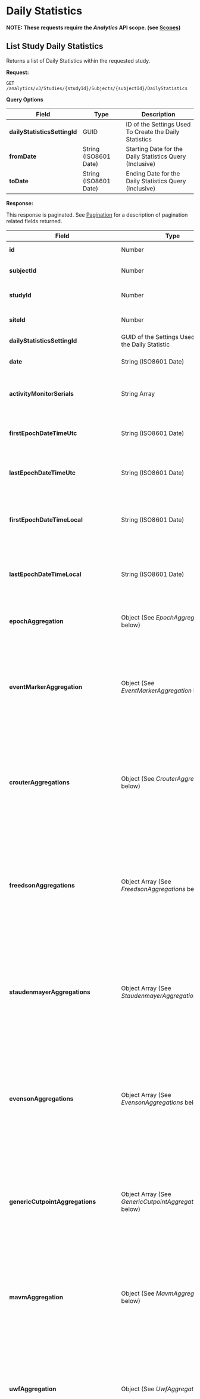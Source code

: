# Daily Statistics

**NOTE: These requests require the *Analytics* API scope. (see [Scopes](scopes.md))**

## List Study Daily Statistics

Returns a list of Daily Statistics within the requested study.

**Request:**

```http
GET /analytics/v3/Studies/{studyId}/Subjects/{subjectId}/DailyStatistics
```

**Query Options**

|Field|Type|Description|
|-----|----|-----------|
|**dailyStatisticsSettingId**|GUID|ID of the Settings Used To Create the Daily Statistics|
|**fromDate**|String (ISO8601 Date)|Starting Date for the Daily Statistics Query (Inclusive)|
|**toDate**|String (ISO8601 Date)|Ending Date for the Daily Statistics Query (Inclusive)|

**Response:**

This response is paginated. See [Pagination](pagination.md) for a description of pagination related fields returned.

|Field|Type|Description|
|-----|----|-----------|
|**id**|Number|Daily Statistic ID|
|**subjectId**|Number|CentrePoint Subject ID (see [Subjects](subjects.md))|
|**studyId**|Number|CentrePoint Study ID (see [Studies](studies.md))|
|**siteId**|Number|CentrePoint Site ID (see [Sites](sites.md))|
|**dailyStatisticsSettingId**|GUID of the Settings Used To create the Daily Statistic|
|**date**|String (ISO8601 Date)|Date/Time of the Daily Statistic|
|**activityMonitorSerials**|String Array|A List of All Activity Monitors Used for that Day|
|**firstEpochDateTimeUtc**|String (ISO8601 Date)|Date/Time in UTC of the First Epoch Used in the Daily Statistic|
|**lastEpochDateTimeUtc**|String (ISO8601 Date)|Date/Time in UTC of the Last Epoch Used in the Daily Statistic|
|**firstEpochDateTimeLocal**|String (ISO8601 Date)|Date/Time in Subject's Timezone of the First Epoch Used in the Daily Statistic|
|**lastEpochDateTimeLocal**|String (ISO8601 Date)|Date/Time in Subject's Timezone of the Last Epoch Used in the Daily Statistic|
|**epochAggregation**|Object (See *EpochAggregation* below)|The Aggregation of the Epochs Used in the Daily Statistic|
|**eventMarkerAggregation**|Object (See *EventMarkerAggregation* below)|The Aggregation of the Event Markers Used in the Daily Statistic (This property is only present when Event Markers are present in the study)|
|**crouterAggregations**|Object (See *CrouterAggregations* below)|The Aggregation of the Crouter Cutpoints Used in the Daily Statistic (This property is only present when Crouter Cutpoints are present in the study)|
|**freedsonAggregations**|Object Array (See *FreedsonAggregations* below)|The Aggregation of the Freedson Cutpoints Used in the Daily Statistic (This property is only present when Freedson Cutpoints are present in the study)|
|**staudenmayerAggregations**|Object Array (See *StaudenmayerAggregations* below)|The Aggregation of the Staudenmayer Cutpoints Used in the Daily Statistic (This property is only present when Staudenmayer Cutpoints are present in the study)|
|**evensonAggregations**|Object Array (See *EvensonAggregations* below)|The Aggregation of the Evenson Cutpoints Used in the Daily Statistic (This property is only present when Evenson Cutpoints are present in the study)|
|**genericCutpointAggregations**|Object Array (See *GenericCutpointAggregations* below)|The Aggregation of the Generic Cutpoints Used in the Daily Statistic (This property is only present when Generic Cutpoints are present in the study)|
|**mavmAggregation**|Object (See *MavmAggregation* below)|The Aggregation of the MAVM Steps Used in the Daily Statistic (This property is only present when MAVM Steps are present in the study)|
|**uwfAggregation**|Object (See *UwfAggregation* below)|The Aggregation of the UWF Steps Used in the Daily Statistic (This property is only present when UWF Steps are present in the study)|
|**hildebrandMetCalorieAggregation**|Object (See *HildebrandMetCalorieAggregation* below)|The Aggregation of the Hildebrand METs/Calories Used in the Daily Statistic (This property is only present when Hildebrand METs/Calories are present in the study)|
|**crouterYouthMetCalorieAggregation**|Object (See *CrouterYouthMetCalorieAggregation* below)|The Aggregation of the Crouter Youth METs/Calories Used in the Daily Statistic (This property is only present when CrouterYouth METs/Calories are present in the study)|


*Epoch Aggregation*

|Name|Type|Description|
|:---|:---|:----------|
|**wearMinutes**|Number|A daily aggregate, in minutes, of the non-partial epochs for subject that represent when subject was wearing monitor based on wear detection algorithm|
|**nonWearMinutes**|Number|A daily aggregate, in minutes, of the non-partial epochs for subject that represent when subject was not wearing monitor based on wear detection algorithm|
|**sleepMinutes**|Number|A daily aggregate of the non-partial epochs for subject that represent when the subject was asleep based on sleep detection algorithm|
|**awakeMinutes**|Number|A daily aggregate of the non-partial epochs for subject that represent when the subject was awake|
|**wearAwakeMinutes**|Number|A daily aggregate of the non-partial epochs for subject that represent when subject was wearing monitor and awake|
|**wearSleepMinutes**|Number|A daily aggregate of the non-partial epochs for subject that represent when subject was wearing monitor and asleep|
|**totalNonFilteredMinutes**|Number|A daily aggregate of the non-partial epochs for given subject not filtered for wear or sleep|
|**totalNonFilteredAxisXCounts**|Number|A daily aggregate of the X axis counts from the non-partial epochs for subject|
|**totalNonFilteredAxisYCounts**|Number|A daily aggregate of the Y axis counts from the non-partial epochs for subject|
|**totalNonFilteredAxisZCounts**|Number|A daily aggregate of the Z axis counts from the non-partial epochs for subject|
|**wearFilteredAxisXCounts**|Number|A daily aggregate of the X axis counts from the non-partial epochs for subject that represent when subject was wearing monitor|
|**wearFilteredAxisYCounts**|Number|A daily aggregate of the Y axis counts from the non-partial epochs for subject that represent when subject was wearing monitor|
|**wearFilteredAxisZCounts**|Number|A daily aggregate of the Z axis counts from the non-partial epochs for subject that represent when subject was wearing monitor|
|**wearAwakeFilteredAxisXCounts**|Number|A daily aggregate of the X axis counts from the non-partial epochs for subject that represent when subject was wearing monitor and awake|
|**wearAwakeFilteredAxisYCounts**|Number|A daily aggregate of the Y axis counts from the non-partial epochs for subject that represent when subject was wearing monitor and awake|
|**wearAwakeFilteredAxisZCounts**|Number|A daily aggregate of the Z axis counts from the non-partial epochs for subject that represent when subject was wearing monitor and awake|
|**wearSleepFilteredAxisXCounts**|Number|A daily aggregate of the X axis counts from the non-partial epochs for subject that represent when subject was wearing monitor and asleep|
|**wearSleepFilteredAxisYCounts**|Number|A daily aggregate of the Y axis counts from the non-partial epochs for subject that represent when subject was wearing monitor and asleep|
|**wearSleepFilteredAxisZCounts**|Number|A daily aggregate of the Z axis counts from the non-partial epochs for subject that represent when subject was wearing monitor and asleep|
|**totalNonFilteredVectorMagnitude**|Number|A daily aggregate of the Vector Magnitude values (of x, y, and x axis counts) from the non-partial epochs for subject|
|**wearFilteredVectorMagnitude**|Number|A daily aggregate of the Vector Magnitude values (of x, y, and x axis counts) from the non-partial epochs for subject which represent when subject was wearing the monitor|
|**wearAwakeFilteredVectorMagnitude**|Number|A daily aggregate of the Vector Magnitude values (of x, y, and x axis counts) from the non-partial epochs for subject which represent when subject was wearing the monitor and awake|
|**wearSleepFilteredVectorMagnitude**|Number|A  daily aggregate of the Vector Magnitude values (of x, y, and x axis counts) from the non-partial epochs for subject which represent when subject was wearing the monitor and awake|
|**firstEpochDateTimeUtc**|String (ISO8601 Date/Time)|Date Time in UTC timezone of first epoch recorded for this day|
|**lastEpochDateTimeUtc**|String (ISO8601 Date/Time)|Date Time in UTC timezone of first epoch recorded for this day|
|**firstEpochDateTimeLocal**|String (ISO8601 Date/Time)|Date Time in subject's timezone of first epoch recorded for this day|
|**lastEpochDateTimeLocal**|String (ISO8601 Date/Time)|Date Time in subject's timezone of first epoch recorded for this day|

*EventMarkerAggregation*

|Name|Type|Description|
|:---|:---|:----------|
|**longPressCount**|Number|A daily aggregate of Long Press Events|
|**pressCount**|Number|A daily aggregate of Press Events|
|**releaseCount**|Number|A daily aggregate of Release Events|

*FreedsonAggregations*

|Name|Type|Description|
|:---|:---|:----------|
|**nonFilteredVASedentary**|Number|A daily aggregate in seconds where the Freedson Adult Cut Points VA Activity Intensity is “Sedentary”|
|**nonFilteredVALight**|Number|A daily aggregate in seconds where the Freedson Adult Cut Points VA Activity Intensity is “Light”|
|**nonFilteredVAModerate**|Number|A daily aggregate in seconds where the Freedson Adult Cut Points VA Activity Intensity is “Moderate”|
|**nonFilteredVAVigorous**|Number|A daily aggregate in seconds where the Freedson Adult Cut Points VA Activity Intensity is “Vigorous”|
|**nonFilteredVAVeryVigorous**|Number|A daily aggregate in seconds where the Freedson Adult Cut Points VA Activity Intensity is “Very Vigorous”|
|**wearFilteredVASedentary**|Number|A daily aggregate in seconds where the Freedson Adult Cut Points VA Activity Intensity is “Sedentary” where the subject was wearing the monitor|
|**wearFilteredVALight**|Number|A daily aggregate in seconds where the Freedson Adult Cut Points VA Activity Intensity is “Light” where the subject was wearing the monitor|
|**wearFilteredVAModerate**|Number|A daily aggregate in seconds where the Freedson Adult Cut Points VA Activity Intensity is “Moderate” where the subject was wearing the monitor|
|**wearFilteredVAVigorous**|Number|A daily aggregate in seconds where the Freedson Adult Cut Points VA Activity Intensity is “Vigorous” where the subject was wearing the monitor|
|**wearFilteredVAVeryVigorous**|Number|A daily aggregate in seconds where the Freedson Adult Cut Points VA Activity Intensity is “Very Vigorous” where the subject was wearing the monitor|
|**wearAwakeFilteredVASedentary**|Number|A daily aggregate in seconds where the Freedson Adult Cut Points VA Activity Intensity is “Sedentary” where the subject was wearing the monitor and awake|
|**wearAwakeFilteredVALight**|Number|A daily aggregate in seconds where the Freedson Adult Cut Points VA Activity Intensity is “Light” where the subject was wearing the monitor and awake|
|**wearAwakeFilteredVAModerate**|Number|A daily aggregate in seconds where the Freedson Adult Cut Points VA Activity Intensity is “Moderate” where the subject was wearing the monitor and awake|
|**wearAwakeFilteredVAVigorous**|Number|A daily aggregate in seconds where the Freedson Adult Cut Points VA Activity Intensity is “Vigorous” where the subject was wearing the monitor and awake|
|**wearAwakeFilteredVAVeryVigorous**|Number|A daily aggregate in seconds where the Freedson Adult Cut Points VA Activity Intensity is “Very Vigorous” where the subject was wearing the monitor and awake|
|**wearSleepFilteredVASedentary**|Number|A daily aggregate in seconds where the Freedson Adult Cut Points VA Activity Intensity is “Sedentary” where the subject was wearing the monitor and asleep|
|**wearSleepFilteredVALight**|Number|A daily aggregate in seconds where the Freedson Adult Cut Points VA Activity Intensity is “Light” where the subject was wearing the monitor and asleep|
|**wearSleepFilteredVAModerate**|Number|A daily aggregate in seconds where the Freedson Adult Cut Points VA Activity Intensity is “Moderate” where the subject was wearing the monitor and asleep|
|**wearSleepFilteredVAVigorous**|Number|A daily aggregate in seconds where the Freedson Adult Cut Points VA Activity Intensity is “Vigorous” where the subject was wearing the monitor and asleep|
|**wearSleepFilteredVAVeryVigorous**|Number|A daily aggregate in seconds where the Freedson Adult Cut Points VA Activity Intensity is “Very Vigorous” where the subject was wearing the monitor and asleep|

*EvensonAggregations*

|Name|Type|Description|
|:---|:---|:----------|
|**nonFilteredSedentary**|Number|A daily aggregate in seconds where the Evenson Cut Points VA Activity Intensity is “Sedentary”|
|**nonFilteredLight**|Number|A daily aggregate in seconds where the Evenson Cut Points VA Activity Intensity is “Light”|
|**nonFilteredModerate**|Number|A daily aggregate in seconds where the Evenson Cut Points VA Activity Intensity is “Moderate”|
|**nonFilteredVigorous**|Number|A daily aggregate in seconds where the Evenson Cut Points VA Activity Intensity is “Vigorous”|
|**nonFilteredMVPA**|Number|A daily aggregate in seconds where the Evenson Activity Intensity Cut Point between “Moderate” and “Vigorous”|
|**wearFilteredSedentary**|Number|A daily aggregate in seconds where the Evenson Cut Points VA Activity Intensity is “Sedentary” where the subject was wearing the monitor|
|**wearFilteredLight**|Number|A daily aggregate in seconds where the Evenson Cut Points VA Activity Intensity is “Light” where the subject was wearing the monitor|
|**wearFilteredModerate**|Number|A daily aggregate in seconds where the Evenson Cut Points VA Activity Intensity is “Moderate” where the subject was wearing the monitor|
|**wearFilteredVigorous**|Number|A daily aggregate in seconds where the Evenson Cut Points VA Activity Intensity is “Vigorous” where the subject was wearing the monitor|
|**wearFilteredMVPA**|Number|A daily aggregate in seconds where the Evenson Activity Intensity Cut Point between “Moderate” and “Vigorous” where the subject was wearing the monitor|
|**wearAwakeSedentary**|Number|A daily aggregate in seconds where the Evenson Cut Points VA Activity Intensity is “Sedentary” where the subject was wearing the monitor and awake|
|**wearAwakeLight**|Number|A daily aggregate in seconds where the Evenson Cut Points VA Activity Intensity is “Light” where the subject was wearing the monitor and awake|
|**wearAwakeModerate**|Number|A daily aggregate in seconds where the Evenson Cut Points VA Activity Intensity is “Moderate” where the subject was wearing the monitor and awake|
|**wearAwakeVigorous**|Number|A daily aggregate in seconds where the Evenson Cut Points VA Activity Intensity is “Vigorous” where the subject was wearing the monitor and awake|
|**wearAwakeMVPA**|Number|A daily aggregate in seconds where the Evenson Activity Intensity Cut Point between “Moderate” and “Vigorous” where the subject was wearing the monitor and awake|

*GenericCutpointAggregations*

|Name|Type|Description|
|:---|:---|:----------|
|**algorithmName**|String|Name of the algorithm setting used to generate the generic cutpoints|
|**totalBuckets**|Dictionary<String, Number>|A daily aggregate in seconds of each defined cutpoint bucket|
|**wearBuckets**|Dictionary<String, Number>|A daily aggregate in seconds of each defined cutpoint bucket where the subject was wearing the monitor|
|**awakeBuckets**|Dictionary<String, Number>|A daily aggregate in seconds of each defined cutpoint bucket where the subject was awake|
|**wearAwakeBuckets**|Dictionary<String, Number>|A daily aggregate in seconds of each defined cutpoint bucket where the subject was wearing the monitor and awake|
|**totalAggregateBuckets**|Dictionary<String, Number>|A daily aggregate in seconds of each defined daily aggregate cutpoint bucket|
|**wearAggregateBuckets**|Dictionary<String, Number>|A daily aggregate in seconds of each defined daily aggregate cutpoint bucket where the subject was wearing the monitor|
|**awakeAggregateBuckets**|Dictionary<String, Number>|A daily aggregate in seconds of each defined daily aggregate cutpoint bucket where the subject was awake|
|**wearAwakeAggregateBuckets**|Dictionary<String, Number>|A daily aggregate in seconds of each defined daily aggregate cutpoint bucket where the subject was wearing the monitor and awake|

*MAVMAggregation*

|Name|Type|Description|
|:---|:---|:----------|
|**nonFilteredSteps**|Number|Total steps for day|
|**wearFilteredSteps**|Number|Total steps where activity monitor was considered worn|
|**wearAwakeFilteredSteps**|Number|Total steps where activity monitor was worn and subject was considered awake|
|**wearSleepFilteredSteps**|Number|Total steps where activity monitor was worn and subject was considered asleep|

*CrouterAggregations*

|Name|Type|Description|
|:---|:---|:----------|
|**nonFilteredVMSedentary**|Number|A daily aggregate in seconds where the Crouter VM Activity Intensity Cut Point is “Sedentary”|
|**nonFilteredVMLight**|Number|A daily aggregate in seconds where the Crouter VM Activity Intensity Cut Point is “Light”|
|**nonFilteredVMModerate**|Number|A daily aggregate in seconds where the Crouter VM Activity Intensity Cut Point is “Moderate”|
|**nonFilteredVMVigorous**|Number|A daily aggregate in seconds where the Crouter VM Activity Intensity Cut Point is “Vigorous”|
|**nonFilteredVMMVPA**|Number|A daily aggregate in seconds where the Crouter VM Activity Intensity Cut Point between “Moderate” and “Vigorous”|
|**wearFilteredVMSedentary**|Number|A daily aggregate in seconds where the Crouter VM Activity Intensity Cut Point is “Sedentary” which represent where the subject was wearing the monitor|
|**wearFilteredVMLight**|Number|A daily aggregate in seconds where the Crouter VM Activity Intensity Cut Point is “Light” which represent where the subject was wearing the monitor|
|**wearFilteredVMModerate**|Number|A daily aggregate in seconds where the Crouter VM Activity Intensity Cut Point is “Moderate” which represent where the subject was wearing the monitor|
|**wearFilteredVMVigorous**|Number|A daily aggregate in seconds where the Crouter VM Activity Intensity Cut Point is “Vigorous” which represent where the subject was wearing the monitor|
|**wearFilteredVMMVPA**|Number|A daily aggregate in seconds where the Crouter VM Activity Intensity Cut Point is between “Moderate” and “Vigorous” which represent where the subject was wearing the monitor|
|**wearAwakeFilteredVMSedentary**|Number|A daily aggregate in seconds where the Crouter VM Activity Intensity Cut Point is “Sedentary” which represent where the subject was wearing the monitor and awake|
|**wearAwakeFilteredVMLight**|Number|A daily aggregate in seconds where the Crouter VM Activity Intensity Cut Point is “Light” which represent where the subject was wearing the monitor and awake|
|**wearAwakeFilteredVMModerate**|Number|A daily aggregate in seconds where the Crouter VM Activity Intensity Cut Point is “Moderate” which represent where the subject was wearing the monitor and awake|
|**wearAwakeFilteredVMVigorous**|Number|A daily aggregate in seconds where the Crouter VM Activity Intensity Cut Point is “Vigorous” which represent where the subject was wearing the monitor and awake|
|**wearAwakeFilteredVMMVPA**|Number|A daily aggregate in seconds where the Crouter VM Activity Intensity Cut Point is between “Moderate” and “Vigorous” which represent where the subject was wearing the monitor and awake|
|**wearSleepFilteredVMSedentary**|Number|A daily aggregate in seconds where the Crouter VM Activity Intensity Cut Point is “Sedentary” which represent where the subject was wearing the monitor and asleep|
|**wearSleepFilteredVMLight**|Number|A daily aggregate in seconds where the Crouter VM Activity Intensity Cut Point is “Light” which represent where the subject was wearing the monitor and asleep|
|**wearSleepFilteredVMModerate**|Number|A daily aggregate in seconds where the Crouter VM Activity Intensity Cut Point is “Moderate” which represent where the subject was wearing the monitor and asleep|
|**wearSleepFilteredVMVigorous**|Number|A daily aggregate in seconds where the Crouter VM Activity Intensity Cut Point is “Vigorous” which represent where the subject was wearing the monitor and asleep|
|**wearSleepFilteredVMMVPA**|Number|A daily aggregate in seconds where the Crouter VM Activity Intensity Cut Point is between “Moderate” and “Vigorous” which represent where the subject was wearing the monitor and asleep|
|**nonFilteredVASedentary**|Number|A daily aggregate in seconds where the Crouter VA Activity Intensity Cut Point is “Sedentary”|
|**nonFilteredVALight**|Number|A daily aggregate in seconds where the Crouter VA Activity Intensity Cut Point is “Light”|
|**nonFilteredVAModerate**|Number|A daily aggregate in seconds where the Crouter VA Activity Intensity Cut Point is “Moderate”|
|**nonFilteredVAVigorous**|Number|A daily aggregate in seconds where the Crouter VA Activity Intensity Cut Point is “Vigorous”|
|**nonFilteredVAMVPA**|Number|A daily aggregate in seconds where the Crouter VA Activity Intensity Cut Point between “Moderate” and “Vigorous”|
|**wearFilteredVASedentary**|Number|A daily aggregate in seconds where the Crouter VA Activity Intensity Cut Point is “Sedentary” which represent where the subject was wearing the monitor|
|**wearFilteredVALight**|Number|A daily aggregate in seconds where the Crouter VA Activity Intensity Cut Point is “Light” which represent where the subject was wearing the monitor|
|**wearFilteredVAModerate**|Number|A daily aggregate in seconds where the Crouter VA Activity Intensity Cut Point is “Moderate” which represent where the subject was wearing the monitor|
|**wearFilteredVAVigorous**|Number|A daily aggregate in seconds where the Crouter VA Activity Intensity Cut Point is “Vigorous” which represent where the subject was wearing the monitor|
|**wearFilteredVAMVPA**|Number|A daily aggregate in seconds where the Crouter VA Activity Intensity Cut Point is between “Moderate” and “Vigorous” which represent where the subject was wearing the monitor|
|**wearAwakeFilteredVASedentary**|Number|A daily aggregate in seconds where the Crouter VA Activity Intensity Cut Point is “Sedentary” which represent where the subject was wearing the monitor and awake|
|**wearAwakeFilteredVALight**|Number|A daily aggregate in seconds where the Crouter VA Activity Intensity Cut Point is “Light” which represent where the subject was wearing the monitor and awake|
|**wearAwakeFilteredVAModerate**|Number|A daily aggregate in seconds where the Crouter VA Activity Intensity Cut Point is “Moderate” which represent where the subject was wearing the monitor and awake|
|**wearAwakeFilteredVAVigorous**|Number|A daily aggregate in seconds where the Crouter VA Activity Intensity Cut Point is “Vigorous” which represent where the subject was wearing the monitor and awake|
|**wearAwakeFilteredVAMVPA**|Number|A daily aggregate in seconds where the Crouter VA Activity Intensity Cut Point is between “Moderate” and “Vigorous” which represent where the subject was wearing the monitor and awake|
|**wearSleepFilteredVASedentary**|Number|A daily aggregate in seconds where the Crouter VA Activity Intensity Cut Point is “Sedentary” which represent where the subject was wearing the monitor and asleep|
|**wearSleepFilteredVALight**|Number|A daily aggregate in seconds where the Crouter VA Activity Intensity Cut Point is “Light” which represent where the subject was wearing the monitor and asleep|
|**wearSleepFilteredVAModerate**|Number|A daily aggregate in seconds where the Crouter VA Activity Intensity Cut Point is “Moderate” which represent where the subject was wearing the monitor and asleep|
|**wearSleepFilteredVAVigorous**|Number|A daily aggregate in seconds where the Crouter VA Activity Intensity Cut Point is “Vigorous” which represent where the subject was wearing the monitor and asleep|
|**wearSleepFilteredVAMVPA**|Number|A daily aggregate in seconds where the Crouter VA Activity Intensity Cut Point is between “Moderate” and “Vigorous” which represent where the subject was wearing the monitor and asleep|

*StaudenmayerAggregations*

|Name|Type|Description|
|:---|:---|:----------|
|**nonFilteredLight**|Number|A daily aggregate in seconds where the Staudenmayer Activity Intensity Cut Point is considered “Light”|
|**nonFilteredModerate**|Number|A daily aggregate in seconds where the Staudenmayer Activity Intensity Cut Point is considered “Moderate”|
|**nonFilteredVigorous**|Number|A daily aggregate in seconds where the Staudenmayer Activity Intensity Cut Point is considered “Vigorous”|
|**nonFilteredMVPA**|Number|A daily aggregate in seconds including the summation for the Staudenmayer Activity Intensity Cut Point between “Moderate” and “Vigorous”|
|**nonFilteredSedentary**|Number|A daily aggregate in seconds where the Staudenmayer Sedentary Intensity Cut Point is “Sedentary”|
|**nonFilteredNonSedentary**|Number|A daily aggregate in seconds where the Staudenmayer Sedentary Intensity Cut Point is “Non-Sedentary”|
|**nonFilteredLocomotion**|Number|A daily aggregate in seconds where the Staudenmayer Locomotion Intensity Cut Point is “Locomotion”|
|**nonFilteredNonLocomotion**|Number|A daily aggregate in seconds where the Staudenmayer Locomotion Intensity Cut Point is “Non-Locomotion”|
|**WearFilteredLight**|Number|A daily aggregate in seconds where the Staudenmayer Activity Intensity Cut Point is “Light” representing when the subject was wearing the monitor|
|**wearFilteredModerate**|Number|A daily aggregate in seconds where the Staudenmayer Activity Intensity Cut Point is “Moderate” representing when the subject was wearing the monitor|
|**wearFilteredVigorous**|Number|A daily aggregate in seconds where the Staudenmayer Activity Intensity Cut Point is “Vigorous” representing when the subject was wearing the monitor|
|**wearFilteredMVPA**|Number|A daily aggregate in seconds where the summation for the Staudenmayer Activity Intensity Cut Point between “Moderate” and “Vigorous” representing when the subject was wearing the monitor|
|**wearFilteredSedentary**|Number|A daily aggregate in seconds where the Staudenmayer Activity Intensity Cut Point is “Sedentary” representing when the subject was wearing the monitor|
|**wearFilteredNonSedentary**|Number|A daily aggregate in seconds where the Staudenmayer Activity Intensity Cut Point is “Non-Sedentary” representing when the subject was wearing the monitor|
|**wearFilteredLocomotion**|Number|A daily aggregate in seconds where the Staudenmayer Activity Intensity Cut Point is “Locomotion” representing when the subject was wearing the monitor|
|**wearFilteredNonLocomotion**|Number|A daily aggregate in seconds where the Staudenmayer Activity Intensity Cut Point is “Non-Locomotion” representing when the subject was wearing the monitor|
|**wearAwakeFilteredLight**|Number|A daily aggregate in seconds where the Staudenmayer Activity Intensity Cut Point is “Light” representing when subject was wearing the monitor and awake|
|**wearAwakeFilteredModerate**|Number|A daily aggregate in seconds where the Staudenmayer Activity Intensity Cut Point is “Moderate” representing when subject was wearing the monitor and awake|
|**wearAwakeFilteredVigorous**|Number|A daily aggregate in seconds where the Staudenmayer Activity Intensity Cut Point is “Vigorous” representing when subject was wearing the monitor and awake|
|**wearAwakeFilteredMVPA**|Number|A daily aggregate in seconds where the Staudenmayer Activity Intensity Cut Point is between “Moderate” and “Vigorous” representing when subject was wearing the monitor and awake|
|**wearAwakeFilteredSedentary**|Number|A daily aggregate in seconds where the Staudenmayer Activity Intensity Cut Point is “Sedentary” representing when subject was wearing the monitor and awake|
|**wearAwakeFilteredNonSedentary**|Number|A daily aggregate in seconds where the Staudenmayer Activity Intensity Cut Point is “Non-Sedentary” representing when subject was wearing the monitor and awake|
|**wearAwakeFilteredLocomotion**|Number|A daily aggregate in seconds where the Staudenmayer Activity Intensity Cut Point is “Locomotion” representing when subject was wearing the monitor and awake|
|**wearAwakeFilteredNonLocomotion**|Number|A daily aggregate in seconds where the Staudenmayer Activity Intensity Cut Point is “Non-Locomotion” representing when subject was wearing the monitor and awake|
|**wearSleepFilteredLight**|Number|A daily aggregate in seconds where the Staudenmayer Activity Intensity Cut Point is “Light” representing when subject was wearing the monitor and asleep|
|**wearSleepFilteredModerate**|Number|A daily aggregate in seconds where the Staudenmayer Activity Intensity Cut Point is “Moderate” representing when subject was wearing the monitor and asleep|
|**wearSleepFilteredVigorous**|Number|A daily aggregate in seconds where the Staudenmayer Activity Intensity Cut Point is “Vigorous” representing when subject was wearing the monitor and asleep|
|**wearSleepFilteredMVPA**|Number|A daily aggregate in seconds where the Staudenmayer Activity Intensity Cut Point is between “Moderate” and “Vigorous” representing when subject was wearing the monitor and asleep|
|**wearSleepFilteredSedentary**|Number|A daily aggregate in seconds where the Staudenmayer Activity Intensity Cut Point is “Sedentary” representing when subject was wearing the monitor and asleep|
|**wearSleepFilteredNonSedentary**|Number|A daily aggregate in seconds where the Staudenmayer Activity Intensity Cut Point is “Non-Sedentary” representing when subject was wearing the monitor and asleep|
|**wearSleepFilteredLocomotion**|Number|A daily aggregate in seconds where the Staudenmayer Activity Intensity Cut Point is “Locomotion” representing when subject was wearing the monitor and asleep|
|**wearSleepFilteredNonLocomotion**|Number|A daily aggregate in seconds where the Staudenmayer Activity Intensity Cut Point is “Non-Locomotion” representing when subject was wearing the monitor and asleep|

*UwfAggregations*

|Name|Type|Description|
|:---|:---|:----------|
|**nonFilteredSteps**|Number|Total steps for day|
|**wearFilteredSteps**|Number|Total steps where activity monitor was considered worn|
|**wearAwakeFilteredSteps**|Number|Total steps where activity monitor was worn and subject was considered awake|
|**wearSleepFilteredSteps**|Number|Total steps where activity monitor was worn and subject was considered asleep|

*HildebrandMetCalorieAggregation*

|Name|Type|Description|
|:---|:---|:----------|
|**nonFilteredMets**|Number|Total METS for the day|
|**wearMets**|Number|Total METS where activity monitor was considered worn|
|**wearAwakeMets**|Number|Total METS where activity monitor was worn and subject was considered awake|
|**nonFilteredMetsAverage**|Number|Average METS for the day|
|**wearMetsAverage**|Number|Average METS where activity monitor was considered worn|
|**wearAwakeMetsAverage**|Number|Average METS where activity monitor was worn and subject was considered awake|
|**nonFilteredCalories**|Number|Total Calories for the day|
|**wearCalories**|Number|Total Calories where activity monitor was considered worn|
|**wearAwakeCalories**|Number|Total Calories where activity monitor was worn and subject was considered awake|

*CrouterYouthMetCalorieAggregation*

|Name|Type|Description|
|:---|:---|:----------|
|**nonFilteredMets**|Number|Total METS for the day|
|**wearMets**|Number|Total METS where activity monitor was considered worn|
|**wearAwakeMets**|Number|Total METS where activity monitor was worn and subject was considered awake|
|**nonFilteredMetsAverage**|Number|Average METS for the day|
|**wearMetsAverage**|Number|Average METS where activity monitor was considered worn|
|**wearAwakeMetsAverage**|Number|Average METS where activity monitor was worn and subject was considered awake|
|**nonFilteredCalories**|Number|Total Calories for the day|
|**wearCalories**|Number|Total Calories where activity monitor was considered worn|
|**wearAwakeCalories**|Number|Total Calories where activity monitor was worn and subject was considered awake|

**Response Example:**

```json
{
    "items": [
        {
            "id": 1,
            "studyId": 2775,
            "dailyStatisticsSettingId": "ad1fda37-239d-48ad-581b-08d8556c9944",
            "subjectId": 22518,
            "date": "2020-10-05T00:00:00+00:00",
            "siteId": 5431,
            "activityMonitorSerials": [
                "TAS1F49170092"
            ],
            "epochAggregation": {
                "wearMinutes": 7.0,
                "nonWearMinutes": 1.0,
                "sleepMinutes": 0.0,
                "awakeMinutes": 8.0,
                "wearAwakeMinutes": 7.0,
                "wearSleepMinutes": 0.0,
                "totalNonFilteredMinutes": 8.0,
                "totalNonFilteredAxisXCounts": 17693,
                "totalNonFilteredAxisYCounts": 18595,
                "totalNonFilteredAxisZCounts": 14835,
                "wearFilteredAxisXCounts": 16788,
                "wearFilteredAxisYCounts": 17805,
                "wearFilteredAxisZCounts": 14249,
                "wearAwakeFilteredAxisXCounts": 16788,
                "wearAwakeFilteredAxisYCounts": 17805,
                "wearAwakeFilteredAxisZCounts": 14249,
                "wearSleepFilteredAxisXCounts": 0,
                "wearSleepFilteredAxisYCounts": 0,
                "wearSleepFilteredAxisZCounts": 0,
                "totalNonFilteredVectorMagnitude": 29646.138011552197,
                "wearFilteredVectorMagnitude": 28317.644146362174,
                "wearAwakeFilteredVectorMagnitude": 28317.644146362174,
                "wearSleepFilteredVectorMagnitude": 0.0,
                "nonFilteredVectorMagnitudeCounts": 30108.160465352863,
                "wearFilteredVectorMagnitudeCounts": 28771.552445026784,
                "wearAwakeFilteredVectorMagnitudeCounts": 28771.552445026784,
                "firstEpochDateTimeUtc": "2020-10-05T06:16:00+00:00",
                "lastEpochDateTimeUtc": "2020-10-05T06:23:00+00:00",
                "firstEpochDateTimeLocal": "2020-10-05T06:16:00+00:00",
                "lastEpochDateTimeLocal": "2020-10-05T06:23:00+00:00"
            },
            "crouterAggregations": [
                {
                    "nonFilteredVMSedentary": 340,
                    "nonFilteredVMLight": 60,
                    "nonFilteredVMModerate": 60,
                    "nonFilteredVMVigorous": 20,
                    "nonFilteredVMMVPA": 80,
                    "wearFilteredVMSedentary": 295,
                    "wearFilteredVMLight": 50,
                    "wearFilteredVMModerate": 55,
                    "wearFilteredVMVigorous": 20,
                    "wearFilteredVMMVPA": 75,
                    "wearAwakeFilteredVMSedentary": 295,
                    "wearAwakeFilteredVMLight": 50,
                    "wearAwakeFilteredVMModerate": 55,
                    "wearAwakeFilteredVMVigorous": 20,
                    "wearAwakeFilteredVMMVPA": 75,
                    "wearSleepFilteredVMSedentary": 0,
                    "wearSleepFilteredVMLight": 0,
                    "wearSleepFilteredVMModerate": 0,
                    "wearSleepFilteredVMVigorous": 0,
                    "wearSleepFilteredVMMVPA": 0,
                    "nonFilteredVASedentary": 335,
                    "nonFilteredVALight": 50,
                    "nonFilteredVAModerate": 75,
                    "nonFilteredVAVigorous": 20,
                    "nonFilteredVAMVPA": 95,
                    "wearFilteredVASedentary": 295,
                    "wearFilteredVALight": 35,
                    "wearFilteredVAModerate": 70,
                    "wearFilteredVAVigorous": 20,
                    "wearFilteredVAMVPA": 90,
                    "wearAwakeFilteredVASedentary": 295,
                    "wearAwakeFilteredVALight": 35,
                    "wearAwakeFilteredVAModerate": 70,
                    "wearAwakeFilteredVAVigorous": 20,
                    "wearAwakeFilteredVAMVPA": 90,
                    "wearSleepFilteredVASedentary": 0,
                    "wearSleepFilteredVALight": 0,
                    "wearSleepFilteredVAModerate": 0,
                    "wearSleepFilteredVAVigorous": 0,
                    "wearSleepFilteredVAMVPA": 0
                }
            ],
            "mavmAggregation": {
                "nonFilteredSteps": 0,
                "wearFilteredSteps": 0,
                "wearAwakeFilteredSteps": 0,
                "wearSleepFilteredSteps": 0
            },
            "genericCutpointAggregations": [
                {
                    "AlgorithmName": "Puyau Children VA",
                    "TotalBuckets": {
                        "Sedentary": 15960,
                        "Light": 8820,
                        "Moderate": 0,
                        "Vigorous": 0
                    },
                    "WearBuckets": {
                        "Sedentary": 13200,
                        "Light": 8820,
                        "Moderate": 0,
                        "Vigorous": 0
                    },
                    "AwakeBuckets": {
                        "Sedentary": 13200,
                        "Light": 8820,
                        "Moderate": 0,
                        "Vigorous": 0
                    },
                    "WearAwakeBuckets": {
                        "Sedentary": 13200,
                        "Light": 8820,
                        "Moderate": 0,
                        "Vigorous": 0
                    },
                    "TotalAggregateBuckets": {
                        "Mvpa": 0,
                        "Lvpa": 8820
                    },
                    "WearAggregateBuckets": {
                        "Mvpa": 0,
                        "Lvpa": 8820
                    },
                    "AwakeAggregateBuckets": {
                        "Mvpa": 0,
                        "Lvpa": 8820
                    },
                    "WearAwakeAggregateBuckets": {
                        "Mvpa": 0,
                        "Lvpa": 8820
                    }
                },
                {
                    "AlgorithmName": "Kim VM Hip",
                    "TotalBuckets": {
                        "Sedentary": 13379.5,
                        "Non-Sedentary": 11399.5
                    },
                    "WearBuckets": {
                        "Sedentary": 10619.5,
                        "Non-Sedentary": 11399.5
                    },
                    "AwakeBuckets": {
                        "Sedentary": 10619.5,
                        "Non-Sedentary": 11399.5
                    },
                    "WearAwakeBuckets": {
                        "Sedentary": 10619.5,
                        "Non-Sedentary": 11399.5
                    },
                    "TotalAggregateBuckets": {},
                    "WearAggregateBuckets": {},
                    "AwakeAggregateBuckets": {},
                    "WearAwakeAggregateBuckets": {}
                },
                {
                    "AlgorithmName": "Kim VA Wrist",
                    "TotalBuckets": {
                        "Sedentary": 13379.5,
                        "Non-Sedentary": 11399.5
                    },
                    "WearBuckets": {
                        "Sedentary": 10619.5,
                        "Non-Sedentary": 11399.5
                    },
                    "AwakeBuckets": {
                        "Sedentary": 10619.5,
                        "Non-Sedentary": 11399.5
                    },
                    "WearAwakeBuckets": {
                        "Sedentary": 10619.5,
                        "Non-Sedentary": 11399.5
                    },
                    "TotalAggregateBuckets": {},
                    "WearAggregateBuckets": {},
                    "AwakeAggregateBuckets": {},
                    "WearAwakeAggregateBuckets": {}
                },
                {
                    "AlgorithmName": "Kim VM Wrist",
                    "TotalBuckets": {
                        "Sedentary": 13379.5,
                        "Non-Sedentary": 11399.5
                    },
                    "WearBuckets": {
                        "Sedentary": 10619.5,
                        "Non-Sedentary": 11399.5
                    },
                    "AwakeBuckets": {
                        "Sedentary": 10619.5,
                        "Non-Sedentary": 11399.5
                    },
                    "WearAwakeBuckets": {
                        "Sedentary": 10619.5,
                        "Non-Sedentary": 11399.5
                    },
                    "TotalAggregateBuckets": {},
                    "WearAggregateBuckets": {},
                    "AwakeAggregateBuckets": {},
                    "WearAwakeAggregateBuckets": {}
                },
                {
                    "AlgorithmName": "Koster Non-Dominant Wrist",
                    "TotalBuckets": {
                        "Sedentary": 13380,
                        "Non-Sedentary": 11400
                    },
                    "WearBuckets": {
                        "Sedentary": 10620,
                        "Non-Sedentary": 11400
                    },
                    "AwakeBuckets": {
                        "Sedentary": 10620,
                        "Non-Sedentary": 11400
                    },
                    "WearAwakeBuckets": {
                        "Sedentary": 10620,
                        "Non-Sedentary": 11400
                    },
                    "TotalAggregateBuckets": {},
                    "WearAggregateBuckets": {},
                    "AwakeAggregateBuckets": {},
                    "WearAwakeAggregateBuckets": {}
                },
                {
                    "AlgorithmName": "Koster Dominant Wrist",
                    "TotalBuckets": {
                        "Sedentary": 13380,
                        "Non-Sedentary": 11400
                    },
                    "WearBuckets": {
                        "Sedentary": 10620,
                        "Non-Sedentary": 11400
                    },
                    "AwakeBuckets": {
                        "Sedentary": 10620,
                        "Non-Sedentary": 11400
                    },
                    "WearAwakeBuckets": {
                        "Sedentary": 10620,
                        "Non-Sedentary": 11400
                    },
                    "TotalAggregateBuckets": {},
                    "WearAggregateBuckets": {},
                    "AwakeAggregateBuckets": {},
                    "WearAwakeAggregateBuckets": {}
                }
            ],
            "firstEpochDateTimeUtc": "2020-10-05T06:16:00+00:00",
            "lastEpochDateTimeUtc": "2020-10-05T06:23:00+00:00",
            "firstEpochDateTimeLocal": "2020-10-05T06:16:00+00:00",
            "lastEpochDateTimeLocal": "2020-10-05T06:23:00+00:00"
        },
        {
            "id": 2,
            "studyId": 2775,
            "dailyStatisticsSettingId": "ad1fda37-239d-48ad-581b-08d8556c9944",
            "subjectId": 22519,
            "date": "2020-10-05T00:00:00+00:00",
            "siteId": 5431,
            "activityMonitorSerials": [
                "TAS1F49170092"
            ],
            "epochAggregation": {
                "wearMinutes": 14.0,
                "nonWearMinutes": 328.0,
                "sleepMinutes": 327.0,
                "awakeMinutes": 15.0,
                "wearAwakeMinutes": 14.0,
                "wearSleepMinutes": 0.0,
                "totalNonFilteredMinutes": 342.0,
                "totalNonFilteredAxisXCounts": 51405,
                "totalNonFilteredAxisYCounts": 48310,
                "totalNonFilteredAxisZCounts": 27739,
                "wearFilteredAxisXCounts": 51387,
                "wearFilteredAxisYCounts": 48297,
                "wearFilteredAxisZCounts": 27436,
                "wearAwakeFilteredAxisXCounts": 51387,
                "wearAwakeFilteredAxisYCounts": 48297,
                "wearAwakeFilteredAxisZCounts": 27436,
                "wearSleepFilteredAxisXCounts": 0,
                "wearSleepFilteredAxisYCounts": 0,
                "wearSleepFilteredAxisZCounts": 0,
                "totalNonFilteredVectorMagnitude": 75800.9382923457,
                "wearFilteredVectorMagnitude": 75670.06061845068,
                "wearAwakeFilteredVectorMagnitude": 75670.06061845068,
                "wearSleepFilteredVectorMagnitude": 0.0,
                "nonFilteredVectorMagnitudeCounts": 77607.69301814424,
                "wearFilteredVectorMagnitudeCounts": 77282.48941483306,
                "wearAwakeFilteredVectorMagnitudeCounts": 77282.48941483306,
                "firstEpochDateTimeUtc": "2020-10-05T06:39:00+00:00",
                "lastEpochDateTimeUtc": "2020-10-05T12:28:00+00:00",
                "firstEpochDateTimeLocal": "2020-10-05T06:39:00+00:00",
                "lastEpochDateTimeLocal": "2020-10-05T12:28:00+00:00"
            },
            "crouterAggregations": [
                {
                    "nonFilteredVMSedentary": 20290,
                    "nonFilteredVMLight": 55,
                    "nonFilteredVMModerate": 75,
                    "nonFilteredVMVigorous": 100,
                    "nonFilteredVMMVPA": 175,
                    "wearFilteredVMSedentary": 615,
                    "wearFilteredVMLight": 50,
                    "wearFilteredVMModerate": 75,
                    "wearFilteredVMVigorous": 100,
                    "wearFilteredVMMVPA": 175,
                    "wearAwakeFilteredVMSedentary": 615,
                    "wearAwakeFilteredVMLight": 50,
                    "wearAwakeFilteredVMModerate": 75,
                    "wearAwakeFilteredVMVigorous": 100,
                    "wearAwakeFilteredVMMVPA": 175,
                    "wearSleepFilteredVMSedentary": 0,
                    "wearSleepFilteredVMLight": 0,
                    "wearSleepFilteredVMModerate": 0,
                    "wearSleepFilteredVMVigorous": 0,
                    "wearSleepFilteredVMMVPA": 0,
                    "nonFilteredVASedentary": 20300,
                    "nonFilteredVALight": 45,
                    "nonFilteredVAModerate": 60,
                    "nonFilteredVAVigorous": 115,
                    "nonFilteredVAMVPA": 175,
                    "wearFilteredVASedentary": 620,
                    "wearFilteredVALight": 45,
                    "wearFilteredVAModerate": 60,
                    "wearFilteredVAVigorous": 115,
                    "wearFilteredVAMVPA": 175,
                    "wearAwakeFilteredVASedentary": 620,
                    "wearAwakeFilteredVALight": 45,
                    "wearAwakeFilteredVAModerate": 60,
                    "wearAwakeFilteredVAVigorous": 115,
                    "wearAwakeFilteredVAMVPA": 175,
                    "wearSleepFilteredVASedentary": 0,
                    "wearSleepFilteredVALight": 0,
                    "wearSleepFilteredVAModerate": 0,
                    "wearSleepFilteredVAVigorous": 0,
                    "wearSleepFilteredVAMVPA": 0
                }
            ],
            "mavmAggregation": {
                "nonFilteredSteps": 70,
                "wearFilteredSteps": 70,
                "wearAwakeFilteredSteps": 70,
                "wearSleepFilteredSteps": 0
            },
            "genericCutpointAggregations": [
                {
                    "AlgorithmName": "Puyau Children VA",
                    "TotalBuckets": {
                        "Sedentary": 64140,
                        "Light": 22260,
                        "Moderate": 0,
                        "Vigorous": 0
                    },
                    "WearBuckets": {
                        "Sedentary": 26700,
                        "Light": 22200,
                        "Moderate": 0,
                        "Vigorous": 0
                    },
                    "AwakeBuckets": {
                        "Sedentary": 22620,
                        "Light": 21780,
                        "Moderate": 0,
                        "Vigorous": 0
                    },
                    "WearAwakeBuckets": {
                        "Sedentary": 22620,
                        "Light": 21780,
                        "Moderate": 0,
                        "Vigorous": 0
                    },
                    "TotalAggregateBuckets": {
                        "Mvpa": 0,
                        "Lvpa": 22260
                    },
                    "WearAggregateBuckets": {
                        "Mvpa": 0,
                        "Lvpa": 22200
                    },
                    "AwakeAggregateBuckets": {
                        "Mvpa": 0,
                        "Lvpa": 21780
                    },
                    "WearAwakeAggregateBuckets": {
                        "Mvpa": 0,
                        "Lvpa": 21780
                    }
                },
                {
                    "AlgorithmName": "Kim VM Hip",
                    "TotalBuckets": {
                        "Sedentary": 13379.5,
                        "Non-Sedentary": 11399.5
                    },
                    "WearBuckets": {
                        "Sedentary": 10619.5,
                        "Non-Sedentary": 11399.5
                    },
                    "AwakeBuckets": {
                        "Sedentary": 10619.5,
                        "Non-Sedentary": 11399.5
                    },
                    "WearAwakeBuckets": {
                        "Sedentary": 10619.5,
                        "Non-Sedentary": 11399.5
                    },
                    "TotalAggregateBuckets": {},
                    "WearAggregateBuckets": {},
                    "AwakeAggregateBuckets": {},
                    "WearAwakeAggregateBuckets": {}
                },
                {
                    "AlgorithmName": "Kim VA Wrist",
                    "TotalBuckets": {
                        "Sedentary": 13379.5,
                        "Non-Sedentary": 11399.5
                    },
                    "WearBuckets": {
                        "Sedentary": 10619.5,
                        "Non-Sedentary": 11399.5
                    },
                    "AwakeBuckets": {
                        "Sedentary": 10619.5,
                        "Non-Sedentary": 11399.5
                    },
                    "WearAwakeBuckets": {
                        "Sedentary": 10619.5,
                        "Non-Sedentary": 11399.5
                    },
                    "TotalAggregateBuckets": {},
                    "WearAggregateBuckets": {},
                    "AwakeAggregateBuckets": {},
                    "WearAwakeAggregateBuckets": {}
                },
                {
                    "AlgorithmName": "Kim VM Wrist",
                    "TotalBuckets": {
                        "Sedentary": 13379.5,
                        "Non-Sedentary": 11399.5
                    },
                    "WearBuckets": {
                        "Sedentary": 10619.5,
                        "Non-Sedentary": 11399.5
                    },
                    "AwakeBuckets": {
                        "Sedentary": 10619.5,
                        "Non-Sedentary": 11399.5
                    },
                    "WearAwakeBuckets": {
                        "Sedentary": 10619.5,
                        "Non-Sedentary": 11399.5
                    },
                    "TotalAggregateBuckets": {},
                    "WearAggregateBuckets": {},
                    "AwakeAggregateBuckets": {},
                    "WearAwakeAggregateBuckets": {}
                },
                {
                    "AlgorithmName": "Koster Non-Dominant Wrist",
                    "TotalBuckets": {
                        "Sedentary": 13380,
                        "Non-Sedentary": 11400
                    },
                    "WearBuckets": {
                        "Sedentary": 10620,
                        "Non-Sedentary": 11400
                    },
                    "AwakeBuckets": {
                        "Sedentary": 10620,
                        "Non-Sedentary": 11400
                    },
                    "WearAwakeBuckets": {
                        "Sedentary": 10620,
                        "Non-Sedentary": 11400
                    },
                    "TotalAggregateBuckets": {},
                    "WearAggregateBuckets": {},
                    "AwakeAggregateBuckets": {},
                    "WearAwakeAggregateBuckets": {}
                },
                {
                    "AlgorithmName": "Koster Dominant Wrist",
                    "TotalBuckets": {
                        "Sedentary": 13380,
                        "Non-Sedentary": 11400
                    },
                    "WearBuckets": {
                        "Sedentary": 10620,
                        "Non-Sedentary": 11400
                    },
                    "AwakeBuckets": {
                        "Sedentary": 10620,
                        "Non-Sedentary": 11400
                    },
                    "WearAwakeBuckets": {
                        "Sedentary": 10620,
                        "Non-Sedentary": 11400
                    },
                    "TotalAggregateBuckets": {},
                    "WearAggregateBuckets": {},
                    "AwakeAggregateBuckets": {},
                    "WearAwakeAggregateBuckets": {}
                }
            ],
            "firstEpochDateTimeUtc": "2020-10-05T06:39:00+00:00",
            "lastEpochDateTimeUtc": "2020-10-05T12:28:00+00:00",
            "firstEpochDateTimeLocal": "2020-10-05T06:39:00+00:00",
            "lastEpochDateTimeLocal": "2020-10-05T12:28:00+00:00"
        }
    ],
    "links": {},
    "totalCount": 2,
    "limit": 100,
    "offset": 0
}
```


## List Study Daily Statistics Settings

Returns a list of Daily Statistics Settings within the requested study.

**Request:**

```http
GET /analytics/v3/Studies/{studyId}/DailyStatisticsSettings
```

**Query Options**

|Field|Type|Description|
|-----|----|-----------|
|**ids**|String Array of GUIDs|GUIDs of the Daily StatisticsSettings|

**Response:**

This response is paginated. See [Pagination](pagination.md) for a description of pagination related fields returned.

|Field|Type|Description|
|-----|----|-----------|
|**id**|String (GUID)|Daily Statistic Setting ID|
|**studyId**|Number|CentrePoint Study ID (see [Studies](studies.md))|
|**wearPeriodSettingId**|String (GUID)|The ID of the Wear Period Algorithm Setting Used In the Daily Statistics|
|**sleepPeriodSettingId**|String (GUID)|The ID of the Sleep Period Algorithm Setting Used In the Daily Statistics|
|**epochSummarySettingId**|String (GUID)|The ID of the Epoch Algorithm Setting Used In the Daily Statistics|
|**cutpointSettingIds**|String Array (GUID)|The IDs of the Cutpoint Algorithm Settings Used In the Daily Statistics|
|**stepsSettingId**|String (GUID)|The ID of the Steps Algorithm Setting Used In the Daily Statistics (This property is only present if there is a steps algorithm associated with the Daily Statistics Setting)|
|**metsCaloriesSettingId**|String (GUID)|The ID of the METs/Calories Algorithm Setting Used In the Daily Statistics (This property is only present if there is a METs/Calories algorithm associated with the Daily Statistics Setting)|

**Response Example:**

```json
{
    "items": [
        {
            "id": "ad1fda37-239d-48ad-581b-08d8556c9944",
            "studyId": 2775,
            "wearPeriodSettingId": "a13f3252-d106-eb11-96f5-000d3a102a21",
            "sleepPeriodSettingId": "116b5c9b-d106-eb11-96f5-000d3a102a21",
            "epochSummarySettingId": "3555504b-d106-eb11-96f5-000d3a102a21",
            "cutpointSettingIds": [
                "df777f61-d106-eb11-96f5-000d3a102a21"
            ],
            "stepsSettingId": "a03f3252-d106-eb11-96f5-000d3a102a21"
        }
    ],
    "links": {},
    "totalCount": 1,
    "limit": 100,
    "offset": 0
}
```

## Retrieve Daily Statistics Setting

Returns a single Daily Statistics Setting by ID within the requested study.

**Request:**

```http
GET /analytics/v3/Studies/{studyId}/DailyStatisticsSettings/{dailyStatisticsSettingId}
```

**Response:**

|Field|Type|Description|
|-----|----|-----------|
|**id**|String (GUID)|Daily Statistic Setting ID|
|**studyId**|Number|CentrePoint Study ID (see [Studies](studies.md))|
|**wearPeriodSettingId**|String (GUID)|The ID of the Wear Period Algorithm Setting Used In the Daily Statistics|
|**sleepPeriodSettingId**|String (GUID)|The ID of the Sleep Period Algorithm Setting Used In the Daily Statistics|
|**epochSummarySettingId**|String (GUID)|The ID of the Epoch Algorithm Setting Used In the Daily Statistics|
|**cutpointSettingIds**|String Array (GUID)|The IDs of the Cutpoint Algorithm Settings Used In the Daily Statistics|
|**stepsSettingId**|String (GUID)|The ID of the Steps Algorithm Setting Used In the Daily Statistics (This property is only present if there is a steps algorithm associated with the Daily Statistics Setting)|
|**metsCaloriesSettingId**|String (GUID)|The ID of the METs/Calories Algorithm Setting Used In the Daily Statistics (This property is only present if there is a METs/Calories algorithm associated with the Daily Statistics Setting)|

**Response Example:**

```json
{
    "id": "ad1fda37-239d-48ad-581b-08d8556c9944",
    "studyId": 2775,
    "wearPeriodSettingId": "a13f3252-d106-eb11-96f5-000d3a102a21",
    "sleepPeriodSettingId": "116b5c9b-d106-eb11-96f5-000d3a102a21",
    "epochSummarySettingId": "3555504b-d106-eb11-96f5-000d3a102a21",
    "cutpointSettingIds": [
        "df777f61-d106-eb11-96f5-000d3a102a21"
    ],
    "stepsSettingId": "a03f3252-d106-eb11-96f5-000d3a102a21"
}
```
